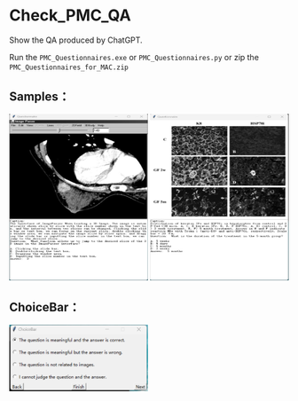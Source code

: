 # Check_PMC_QA
Show the QA produced by ChatGPT. 

Run the ```PMC_Questionnaires.exe``` or ```PMC_Questionnaires.py``` or zip the ```PMC_Questionnaires_for_MAC.zip```
## Samples：
<img width="250" height="300" src="https://github.com/chaoyi-wu/Check_PMC_QA/blob/main/Images/Sample1.png"/>
<img width="250" height="300" src="https://github.com/chaoyi-wu/Check_PMC_QA/blob/main/Images/Sample2.png"/>

## ChoiceBar：
<img width="250" height="120" src="https://github.com/chaoyi-wu/Check_PMC_QA/blob/main/Images/ChoiceBar.png"/>


